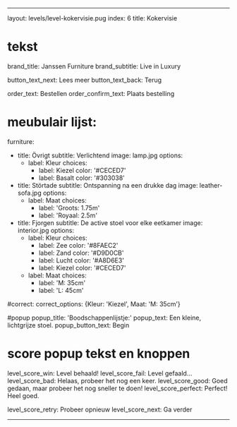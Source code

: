 ---

layout: levels/level-kokervisie.pug
index: 6
title: Kokervisie

# tekst

brand_title: Janssen Furniture
brand_subtitle: Live in Luxury

button_text_next: Lees meer
button_text_back: Terug

order_text: Bestellen
order_confirm_text: Plaats bestelling

# meubulair lijst:
furniture:
  - title: Övrigt
    subtitle: Verlichtend
    image: lamp.jpg
    options:
      - label: Kleur
        choices: 
          - label: Kiezel
            color: '#CECED7'
          - label: Basalt
            color: '#303038'
  - title: Störtade
    subtitle: Ontspanning na een drukke dag
    image: leather-sofa.jpg
    options:
      - label: Maat
        choices: 
          - label: 'Groots: 1.75m'
          - label: 'Royaal: 2.5m'
  - title: Fjorgen
    subtitle: De active stoel voor elke eetkamer
    image: interior.jpg
    options:
      - label: Kleur
        choices:
          - label: Zee
            color: '#8FAEC2'
          - label: Zand
            color: '#D9D0CB'
          - label: Lucht
            color: '#A8D6E3'
          - label: Kiezel
            color: '#CECED7'
      - label: Maat
        choices:
          - label: 'M: 35cm'
          - label: 'L: 45cm'

#correct:
correct_options: {Kleur: 'Kiezel', Maat: 'M: 35cm'}

#popup
popup_title: 'Boodschappenlijstje:'
popup_text: Een kleine, lichtgrijze stoel.
popup_button_text: Begin

# score popup tekst en knoppen
level_score_win: Level behaald!
level_score_fail: Level gefaald...
level_score_bad: Helaas, probeer het nog een keer.
level_score_good: Goed gedaan, maar probeer het nog sneller te doen!
level_score_perfect: Perfect! Heel goed.

level_score_retry: Probeer opnieuw
level_score_next: Ga verder

---